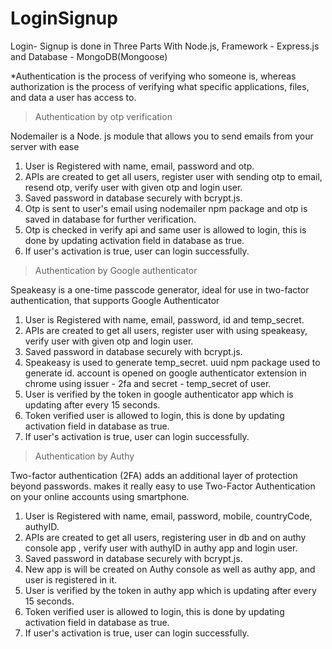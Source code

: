 # LoginSignup

Login- Signup is done in Three Parts With Node.js, Framework - Express.js and Database - MongoDB(Mongoose)

*Authentication is the process of verifying who someone is, whereas authorization is the process of verifying what specific applications, files, and data a user has access to.

> Authentication by otp verification
   
   Nodemailer is a Node. js module that allows you to send emails from your server with ease
   
   1. User is Registered with name, email, password and otp.
   2. APIs are created to get all users, register user with sending otp to email, resend otp, verify user with given otp and login user. 
   3. Saved password in database securely with bcrypt.js.
   4. Otp is sent to user's email using nodemailer npm package and otp is saved in database for further verification.
   5. Otp is checked in verify api and same user is allowed to login, this is done by updating activation field in database as true.
   6. If user's activation is true, user can login successfully. 


> Authentication by Google authenticator

   Speakeasy is a one-time passcode generator, ideal for use in two-factor authentication, that supports Google Authenticator
    
   1. User is Registered with name, email, password, id and temp_secret.
   2. APIs are created to get all users, register user with using speakeasy, verify user with given otp and login user.
   3. Saved password in database securely with bcrypt.js.
   4. Speakeasy is used to generate temp_secret. uuid npm package used to generate id. account is opened on google authenticator extension in chrome using issuer - 2fa and secret - temp_secret of user.
   5. User is verified by the token in google authenticator app which is updating after every 15 seconds. 
   6. Token verified user is allowed to login, this is done by updating activation field in database as true.
   7. If user's activation is true, user can login successfully.
  

> Authentication by Authy
  
  Two-factor authentication (2FA) adds an additional layer of protection beyond passwords.  makes it really easy to use Two-Factor Authentication on your online accounts using smartphone.
    
   1. User is Registered with name, email, password, mobile, countryCode, authyID.
   2. APIs are created to get all users, registering user in db and on authy console app , verify user with authyID in authy app and login user.
   3. Saved password in database securely with bcrypt.js.
   4. New app is will be created on Authy console as well as authy app, and user is registered in it. 
   5. User is verified by the token in authy app which is updating after every 15 seconds. 
   6. Token verified user is allowed to login, this is done by updating activation field in database as true.
   7. If user's activation is true, user can login successfully.
  


